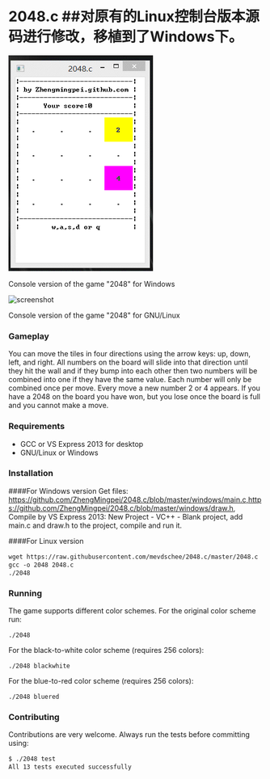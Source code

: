 2048.c
##对原有的Linux控制台版本源码进行修改，移植到了Windows下。
======
![screenshot](https://github.com/ZhengMingpei/2048.c/blob/master/windows/windows2048.gif)

Console version of the game "2048" for Windows

![screenshot](http://www.leaseweblabs.com/wp-content/uploads/2014/03/20481.png)

Console version of the game "2048" for GNU/Linux

### Gameplay

You can move the tiles in four directions using the arrow keys: up, down, left, and right. All numbers on the board will slide into that direction until they hit the wall and if they bump into each other then two numbers will be combined into one if they have the same value. Each number will only be combined once per move. Every move a new number 2 or 4 appears. If you have a 2048 on the board you have won, but you lose once the board is full and you cannot make a move. 

### Requirements

- GCC or VS Express 2013 for desktop
- GNU/Linux or Windows

### Installation

####For Windows version
Get files: https://github.com/ZhengMingpei/2048.c/blob/master/windows/main.c,https://github.com/ZhengMingpei/2048.c/blob/master/windows/draw.h,
Compile by VS Express 2013: New Project - VC++ - Blank project, add main.c and draw.h to the project, compile and run it.

####For Linux version
```
wget https://raw.githubusercontent.com/mevdschee/2048.c/master/2048.c
gcc -o 2048 2048.c
./2048
```

### Running

The game supports different color schemes. For the original color scheme run:

```
./2048
```
For the black-to-white color scheme (requires 256 colors):

```
./2048 blackwhite
```

For the blue-to-red color scheme (requires 256 colors):

```
./2048 bluered
```

### Contributing

Contributions are very welcome. Always run the tests before committing using:

```
$ ./2048 test
All 13 tests executed successfully
```
